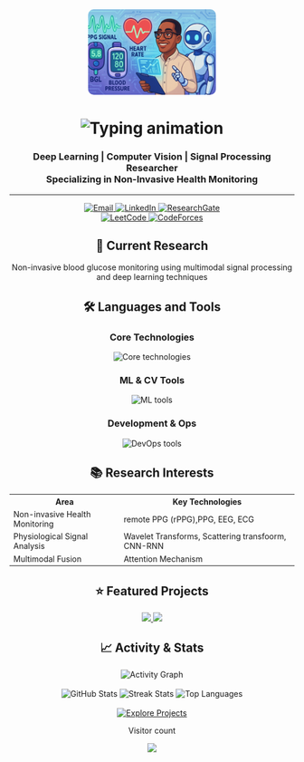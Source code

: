 <div align="center">
  <img src="https://github.com/A-Yahia/A-Yahia/blob/main/ChatGPT%20Image%20Jun%206%2C%202025%2C%2009_02_14%20PM.png?raw=true" 
       alt="Developer working at desk" 
       width="45%"
       style="border-radius: 10px">
</div>

<h1 align="center">
  <img src="https://readme-typing-svg.herokuapp.com?font=Inter&size=48&center=true&vCenter=true&width=500&height=70&color=4493F8&duration=4000&lines=Hi+There!+👋;I'm+Abdelrhman+Yahia!;" 
       alt="Typing animation">
</h1>

<h3 align="center">Deep Learning | Computer Vision | Signal Processing Researcher<br>Specializing in Non-Invasive Health Monitoring</h3>

<hr>

<div align="center">
  <a href="mailto:abdelrahman.yahia@eng.aswu.edu.eg">
    <img src="https://img.shields.io/badge/Email-D14836?style=for-the-badge&logo=gmail&logoColor=white" alt="Email">
  </a>
  <a href="https://linkedin.com/in/abdelrhman-yahia" target="_blank">
    <img src="https://img.shields.io/badge/LinkedIn-0077B5?style=for-the-badge&logo=linkedin&logoColor=white" alt="LinkedIn">
  </a>
  <a href="https://www.researchgate.net/profile/Abdelrhman-Yahia-3" target="_blank">
    <img src="https://img.shields.io/badge/Research_Gate-00CCBB?style=for-the-badge&logo=researchgate&logoColor=white" alt="ResearchGate">
  </a>
  <!---a href="https://calendly.com/your-link" target="_blank">
    <img src="https://img.shields.io/badge/Schedule_Meeting-008080?style=for-the-badge&logo=googlechat&logoColor=white" alt="Calendly">
  </a---!>
</div>

<div align="center">
  <a href="https://leetcode.com/abdelrahman_yahia" target="_blank">
    <img src="https://img.shields.io/badge/LeetCode-FFA116?style=flat&logo=leetcode&logoColor=black" alt="LeetCode">
  </a>
  <a href="https://codeforces.com/profile/a_yahia" target="_blank">
    <img src="https://img.shields.io/badge/Codeforces-1F8ACB?style=flat&logo=codeforces&logoColor=white" alt="CodeForces">
  </a>
</div>

<h2 align="center">🔬 Current Research</h2>
<p align="center">Non-invasive blood glucose monitoring using multimodal signal processing<br>and deep learning techniques</p>

<h2 align="center">🛠️ Languages and Tools</h2>

<div align="center">
  <h3>Core Technologies</h3>
  <img src="https://skillicons.dev/icons?i=python,matlab,cpp,c,java" alt="Core technologies" />
  
  <h3>ML & CV Tools</h3>
  <img src="https://skillicons.dev/icons?i=tensorflow,pytorch,opencv,sklearn" alt="ML tools" />
  
  <h3>Development & Ops</h3>
  <img src="https://skillicons.dev/icons?i=git,docker,kubernetes,linux,bash" alt="DevOps tools" />
</div>

<h2 align="center">📚 Research Interests</h2>
<div align="center">
  <table align="center">
    <tr>
      <th>Area</th>
      <th>Key Technologies</th>
    </tr>
    <tr>
      <td>Non-invasive Health Monitoring</td>
      <td>remote PPG (rPPG),PPG, EEG, ECG</td>
    </tr>
    <tr>
      <td>Physiological Signal Analysis</td>
      <td>Wavelet Transforms, Scattering transfoorm, CNN-RNN</td>
    </tr>
    <tr>
      <td>Multimodal Fusion</td>
      <td>Attention Mechanism</td>
    </tr>
  </table>
</div>

<h2 align="center">⭐ Featured Projects</h2>
<div align="center">
  <a href="https://github.com/A-Yahia/your-project-repo">
    <img src="https://github-readme-stats.vercel.app/api/pin/?username=A-Yahia&repo=your-project-repo&theme=dark&show_owner=true" width="45%" />
  </a>
  <a href="https://github.com/A-Yahia/another-project">
    <img src="https://github-readme-stats.vercel.app/api/pin/?username=A-Yahia&repo=another-project&theme=dark&show_owner=true" width="45%" />
  </a>
</div>

<h2 align="center">📈 Activity & Stats</h2>
<div align="center">
  <img src="https://github-readme-activity-graph.vercel.app/graph?username=A-Yahia&theme=github-dark&hide_border=true" alt="Activity Graph" />
</div>

<br>

<div align="center">
  <img width="390" src="https://github-readme-stats.vercel.app/api?username=A-Yahia&theme=transparent&count_private=true&show_icons=true&rank_icon=github&locale=en" alt="GitHub Stats" />
  <img width="390" src="https://github-readme-streak-stats.herokuapp.com/?user=A-Yahia&theme=transparent&count_private=true&border_radius=10&locale=en" alt="Streak Stats" />
  <img width="390" src="https://github-readme-stats.vercel.app/api/top-langs?username=A-Yahia&theme=transparent&layout=compact&hide=html,css,scss&langs_count=8&border_radius=10&locale=en" alt="Top Languages" />
</div>

<div align="center">
  <br>
  <a href="https://github.com/A-Yahia?tab=repositories">
    <img src="https://custom-icon-badges.demolab.com/badge/Explore_Projects-8A2BE2?style=for-the-badge&logo=repo" alt="Explore Projects" />
  </a>
    <p>Visitor count</p>
  <img src="https://profile-counter.glitch.me/A-Yahia/count.svg" />
</div>

